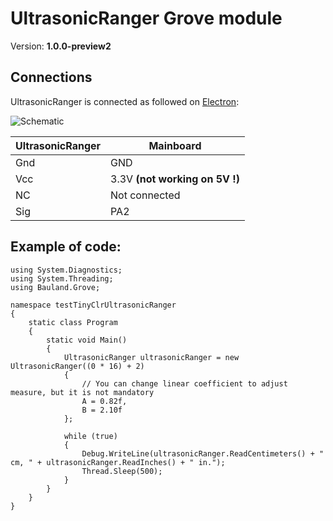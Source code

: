 # UltrasonicRanger Grove module
Version: __1.0.0-preview2__

## Connections ##
UltrasonicRanger is connected as followed on [Electron](http://www.ingenuitymicro.com/products/electron/):

![Schematic](UltrasonicRanger-Electron.jpg)

UltrasonicRanger | Mainboard
-------- | ----------
Gnd | GND
Vcc | 3.3V __(not working on 5V !)__
NC | Not connected
Sig | PA2


## Example of code:
```CSharp
using System.Diagnostics;
using System.Threading;
using Bauland.Grove;

namespace testTinyClrUltrasonicRanger
{
    static class Program
    {
        static void Main()
        {
            UltrasonicRanger ultrasonicRanger = new UltrasonicRanger((0 * 16) + 2)
            {
                // You can change linear coefficient to adjust measure, but it is not mandatory
                A = 0.82f,
                B = 2.10f
            };

            while (true)
            {
                Debug.WriteLine(ultrasonicRanger.ReadCentimeters() + " cm, " + ultrasonicRanger.ReadInches() + " in.");
                Thread.Sleep(500);
            }
        }
    }
}
```
